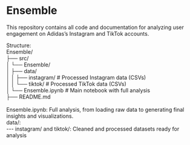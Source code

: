 # Ensemble
This repository contains all code and documentation for analyzing user engagement on Adidas’s Instagram and TikTok accounts. <br />


Structure:<br />
Ensemble/<br />
├── src/<br />
│   └── Ensemble/<br />
│       ├── data/<br />
│       │   ├── instagram/          # Processed Instagram data (CSVs)<br />
│       │   └── tiktok/             # Processed TikTok data (CSVs)<br />
│       └── Ensemble.ipynb  # Main notebook with full analysis<br />
├── README.md
<br />
<br />
Ensemble.ipynb: Full analysis, from loading raw data to generating final insights and visualizations.<br />
data/:<br />
--- instagram/ and tiktok/: Cleaned and processed datasets ready for analysis
